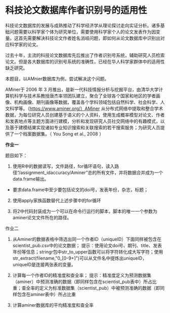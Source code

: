 # 科技论文数据库作者识别号的适用性

科技论文数据库的发展与成熟推动了科学经济学从理论探讨走向实证分析。诸多基础问题需要以科学家个体为研究单位，需要使用科学家个人的论文发表作为因变量。这首先需要解决科技论文作者姓名消岐问题，即如何从论文数据库中识别出对应科学家的论文。

过去十年，主流的科技论文数据库先后推出了作者识别号系统，辅助研究人员检索论文。但是各大数据库的识别号系统的准确性，已经在华人科学家群体中的适用性缺乏研究。

本题目，以AMnier数据库为例，尝试解决这个问题。

AMiner于 2006 年 3 月推出，是新一代科技情报分析与挖掘平台，由清华大学计算机科学与技术系教授唐杰率领团队建立，聚合了全球各个国家和地区的学者画像、机构画像、期刊画像等数据，覆盖各个学科领域包括自然科学、社会科学、人文科学等。（https://www.aminer.org/）AMiner 从分布式网络中提取和整合学术数据，为每位研究人员创建基于语义的个人资料，使用生成概率模型对论文、作者和发表地点等主题方面进行建模，分析和发现研究人员社交网络中的有趣模式，以及基于建模结果实现诸如专业知识搜索和关联搜索的若干搜索服务；为研究人员提供了一个档案数据集。（ You Song et al., 2008 ）

**作业一**

题目如下：

1. 使用R中的数据读写，文件路径，for循环语句，读入路径“/assignment_idaccuracy/Aminer”总的所有文件，并将数据合并成为一个data.frame输出。

  - 要求data.frame中至少要包括论文的doi号，发表年份，杂志，标题；

2. 使用apply家族函数替代上述步骤中的for循环

3. 将2中代码封装成为一个可以在命令行运行的脚本，脚本的唯一一个参数为aminer论文文件所在的路径。

作业二

1. 从Aminer的数据表格中筛选出同一个作者ID（uniqueID）下面同样被包含在scientist_pub.csv中的论文数据；
   提示：使用论文doi号、期刊、title、发表年份等信息；stringr包中str_to_upper函数可以将字符转化成大写字符；使用str_extract(filename,"0_[0-9+]")可以从文件名中提炼出uniqueID，uniqueID是连接两张表的变量。

2. 计算每一个作者ID的精准度和查全率；
   提示：精准度定义为预测数据集（aminer）中预测准确的数据（即同样包含在scientist_pub表中）所占比重；查全率的定义为标准数据集（scientist_pub）中被预测准确的数据（即同样包含在aminer表中）所占比重

3. 计算aminer数据库的平均精准度和查全率
